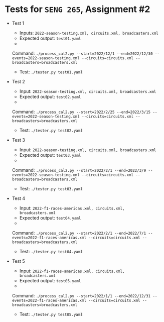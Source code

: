 # Tests for `SENG 265`, Assignment #2

* Test 1
    * Inputs: `2022-season-testing.xml, circuits.xml, broadcasters.xml`
    * Expected output: `test01.yaml`
    *
    Command: `./process_cal2.py --start=2022/12/1 --end=2022/12/30 --events=2022-season-testing.xml --circuits=circuits.xml --broadcasters=broadcasters.xml`
    * Test: `./tester.py test01.yaml`

* Test 2
    * Input: `2022-season-testing.xml, circuits.xml, broadcasters.xml`
    * Expected output: `test02.yaml`
    *
    Command: `./process_cal2.py --start=2022/2/25 --end=2022/3/15 --events=2022-season-testing.xml --circuits=circuits.xml --broadcasters=broadcasters.xml`
    * Test: `./tester.py test02.yaml`

* Test 3
    * Input: `2022-season-testing.xml, circuits.xml, broadcasters.xml`
    * Expected output: `test03.yaml`
    *
    Command: `./process_cal2.py --start=2022/2/1 --end=2022/3/9 --events=2022-season-testing.xml --circuits=circuits.xml --broadcasters=broadcasters.xml`
    * Test: `./tester.py test03.yaml`

* Test 4
    * Input: `2022-f1-races-americas.xml, circuits.xml, broadcasters.xml`
    * Expected output: `test04.yaml`
    *
    Command: `./process_cal2.py --start=2022/2/1 --end=2022/7/1 --events=2022-f1-races-americas.xml --circuits=circuits.xml --broadcasters=broadcasters.xml`
    * Test: `./tester.py test04.yaml`

* Test 5
    * Input: `2022-f1-races-americas.xml, circuits.xml, broadcasters.xml`
    * Expected output: `test05.yaml`
    *
    Command: `./process_cal2.py --start=2022/1/1 --end=2022/12/31 --events=2022-f1-races-americas.xml --circuits=circuits.xml --broadcasters=broadcasters.xml`
    * Test: `./tester.py test05.yaml`